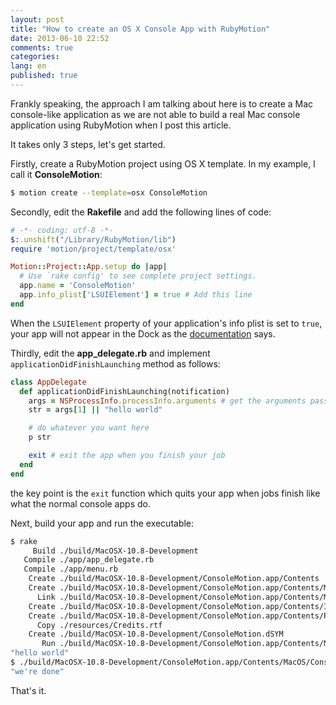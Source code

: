 ```yaml
---
layout: post
title: "How to create an OS X Console App with RubyMotion"
date: 2013-06-10 22:52
comments: true
categories:
lang: en
published: true
---
```


Frankly speaking, the approach I am talking about here is to create a Mac console-like application as we are not able to build a real Mac console application using RubyMotion when I post this article.

It takes only 3 steps, let's get started.

Firstly, create a RubyMotion project using OS X template. In my example, I call it **ConsoleMotion**:

``` bash
$ motion create --template=osx ConsoleMotion
```

Secondly, edit the **Rakefile** and add the following lines of code:

``` ruby
# -*- coding: utf-8 -*-
$:.unshift("/Library/RubyMotion/lib")
require 'motion/project/template/osx'

Motion::Project::App.setup do |app|
  # Use `rake config' to see complete project settings.
  app.name = 'ConsoleMotion'
  app.info_plist['LSUIElement'] = true # Add this line
end
```

When the `LSUIElement` property of your application's info plist is set to `true`, your app will not appear in the Dock as the [documentation](http://developer.apple.com/library/ios/#documentation/general/Reference/InfoPlistKeyReference/Articles/LaunchServicesKeys.html) says.

Thirdly, edit the **app_delegate.rb** and implement `applicationDidFinishLaunching` method as follows:

``` ruby
class AppDelegate
  def applicationDidFinishLaunching(notification)
    args = NSProcessInfo.processInfo.arguments # get the arguments passing to your console-like app
    str = args[1] || "hello world"

    # do whatever you want here
    p str

    exit # exit the app when you finish your job
  end
end
```

the key point is the `exit` function which quits your app when jobs finish like what the normal console apps do.

Next, build your app and run the executable:

``` bash
$ rake
     Build ./build/MacOSX-10.8-Development
   Compile ./app/app_delegate.rb
   Compile ./app/menu.rb
    Create ./build/MacOSX-10.8-Development/ConsoleMotion.app/Contents
    Create ./build/MacOSX-10.8-Development/ConsoleMotion.app/Contents/MacOS
      Link ./build/MacOSX-10.8-Development/ConsoleMotion.app/Contents/MacOS/ConsoleMotion
    Create ./build/MacOSX-10.8-Development/ConsoleMotion.app/Contents/Info.plist
    Create ./build/MacOSX-10.8-Development/ConsoleMotion.app/Contents/PkgInfo
      Copy ./resources/Credits.rtf
    Create ./build/MacOSX-10.8-Development/ConsoleMotion.dSYM
       Run ./build/MacOSX-10.8-Development/ConsoleMotion.app/Contents/MacOS/ConsoleMotion
"hello world"
$ ./build/MacOSX-10.8-Development/ConsoleMotion.app/Contents/MacOS/ConsoleMotion "we're done"
"we're done"
```

That's it.
